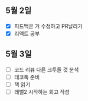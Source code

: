 ## 5월 2일

- [x] 피드백온 거 수정하고 PR날리기
- [x] 리액트 공부

## 5월 3일

- [ ] 코드 리뷰 다른 크루들 것 분석
- [ ] 테코톡 준비
- [ ] 책 읽기
- [ ] 레벨2 시작하는 회고 작성
